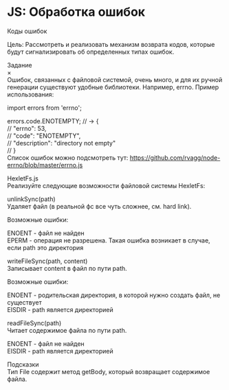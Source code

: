# JS: Обработка ошибок

Коды ошибок

Цель: Рассмотреть и реализовать механизм возврата кодов, которые будут сигнализировать об определенных типах ошибок.

Задание<br/>
×<br/>
Ошибок, связанных с файловой системой, очень много, и для их ручной генерации существуют удобные библиотеки. Например, errno. Пример использования:

import errors from 'errno';

errors.code.ENOTEMPTY;
// → {<br/>
//     "errno": 53,<br/>
//     "code": "ENOTEMPTY",<br/>
//     "description": "directory not empty"<br/>
//   }<br/>
Список ошибок можно подсмотреть тут: https://github.com/rvagg/node-errno/blob/master/errno.js

HexletFs.js<br/>
Реализуйте следующие возможности файловой системы HexletFs:

unlinkSync(path)<br/>
Удаляет файл (в реальной фс все чуть сложнее, см. hard link).

Возможные ошибки:

ENOENT - файл не найден<br/>
EPERM - операция не разрешена. Такая ошибка возникает в случае, если path это директория

writeFileSync(path, content)<br/>
Записывает content в файл по пути path.

Возможные ошибки:

ENOENT - родительская директория, в которой нужно создать файл, не существует<br/>
EISDIR - path является директорией

readFileSync(path)<br/>
Читает содержимое файла по пути path.

ENOENT - файл не найден<br/>
EISDIR - path является директорией

Подсказки<br/>
Тип File содержит метод getBody, который возвращает содержимое файла.